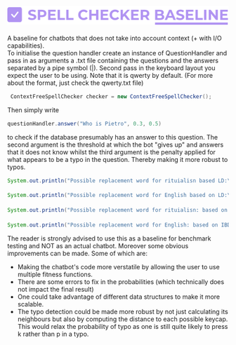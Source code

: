 ![spell checker baseline logo](spell-checker-baseline-logo.png)</br>
-----------------------
A baseline for chatbots that does not take into account context (+ with I/O capabilities).</br>
To initialise the question handler create an instance of QuestionHandler and pass in as arguments a .txt file containing the questions and the answers separated by a pipe symbol (|). Second pass in the keyboard layout you expect the user to be using. Note that it is qwerty by default. (For more about the format, just check the qwerty.txt file)</br>
```java
 ContextFreeSpellChecker checker = new ContextFreeSpellChecker();
```
Then simply write 
```java
questionHandler.answer("Who is Pietro", 0.3, 0.5)
```
to check if the database presumably has an answer to this question. The second argument is the threshold at which the bot "gives up" and answers that it does not know whilst the third argument is the penalty applied for what appears to be a typo in the question. Thereby making it more robust to typos.</br>
```java
System.out.println("Possible replacement word for rituialisn based LD:\n" + checker.LDCheck("rituialisn"));

System.out.println("Possible replacement word for English based on LD:\n" + checker.LDCheck("English"));

System.out.println("Possible replacement word for rituialisn: based on IBD\n" + checker.IndexBasedCheck("rituialisn"));

System.out.println("Possible replacement word for English: based on IBD\n" + checker.IndexBasedCheck("English"));
```
The reader is strongly advised to use this as a baseline for benchmark testing and NOT as an actual chatbot.
Moreover some obvious improvements can be made. Some of which are:
- Making the chatbot's code more verstatile by allowing the user to use multiple fitness functions.
- There are some errors to fix in the probabilities (which technically does not impact the final result)
- One could take advantage of different data structures to make it more scalable.
- The typo detection could be made more robust by not just calculating its neighbours but also by computing the distance to each possible keycap. This would relax the probability of typo as one is still quite likely to press k rather than p in a typo.



        
